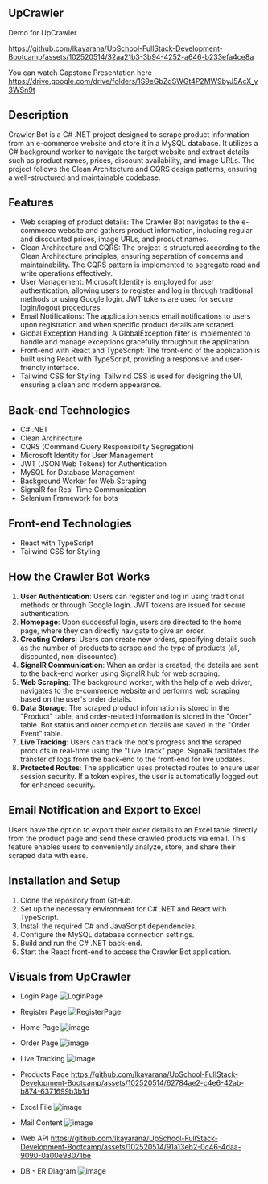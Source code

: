 ## UpCrawler 

Demo for UpCrawler

https://github.com/lkayarana/UpSchool-FullStack-Development-Bootcamp/assets/102520514/32aa21b3-3b94-4252-a646-b233efa4ce8a

You can watch Capstone Presentation here https://drive.google.com/drive/folders/1S9eGbZdSWGt4P2MW9byJ5AcX_y3WSn9t

## Description

Crawler Bot is a C# .NET project designed to scrape product information from an e-commerce website and store it in a MySQL database. It utilizes a C# background worker to navigate the target website and extract details such as product names, prices, discount availability, and image URLs. The project follows the Clean Architecture and CQRS design patterns, ensuring a well-structured and maintainable codebase.

## Features

- Web scraping of product details: The Crawler Bot navigates to the e-commerce website and gathers product information, including regular and discounted prices, image URLs, and product names.
- Clean Architecture and CQRS: The project is structured according to the Clean Architecture principles, ensuring separation of concerns and maintainability. The CQRS pattern is implemented to segregate read and write operations effectively.
- User Management: Microsoft Identity is employed for user authentication, allowing users to register and log in through traditional methods or using Google login. JWT tokens are used for secure login/logout procedures.
- Email Notifications: The application sends email notifications to users upon registration and when specific product details are scraped.
- Global Exception Handling: A GlobalException filter is implemented to handle and manage exceptions gracefully throughout the application.
- Front-end with React and TypeScript: The front-end of the application is built using React with TypeScript, providing a responsive and user-friendly interface.
- Tailwind CSS for Styling: Tailwind CSS is used for designing the UI, ensuring a clean and modern appearance.

## Back-end Technologies

- C# .NET
- Clean Architecture
- CQRS (Command Query Responsibility Segregation)
- Microsoft Identity for User Management
- JWT (JSON Web Tokens) for Authentication
- MySQL for Database Management
- Background Worker for Web Scraping
- SignalR for Real-Time Communication
- Selenium Framework for bots

## Front-end Technologies

- React with TypeScript
- Tailwind CSS for Styling

## How the Crawler Bot Works

1. **User Authentication**: Users can register and log in using traditional methods or through Google login. JWT tokens are issued for secure authentication.
2. **Homepage**: Upon successful login, users are directed to the home page, where they can directly navigate to give an order.
3. **Creating Orders**: Users can create new orders, specifying details such as the number of products to scrape and the type of products (all, discounted, non-discounted).
4. **SignalR Communication**: When an order is created, the details are sent to the back-end worker using SignalR hub for web scraping.
5. **Web Scraping**: The background worker, with the help of a web driver, navigates to the e-commerce website and performs web scraping based on the user's order details.
6. **Data Storage**: The scraped product information is stored in the "Product" table, and order-related information is stored in the "Order" table. Bot status and order completion details are saved in the "Order Event" table.
7. **Live Tracking**: Users can track the bot's progress and the scraped products in real-time using the "Live Track" page. SignalR facilitates the transfer of logs from the back-end to the front-end for live updates.
8. **Protected Routes**: The application uses protected routes to ensure user session security. If a token expires, the user is automatically logged out for enhanced security.

## Email Notification and Export to Excel

Users have the option to export their order details to an Excel table directly from the product page and send these crawled products via email. This feature enables users to conveniently analyze, store, and share their scraped data with ease.

## Installation and Setup

1. Clone the repository from GitHub.
2. Set up the necessary environment for C# .NET and React with TypeScript.
3. Install the required C# and JavaScript dependencies.
4. Configure the MySQL database connection settings.
5. Build and run the C# .NET back-end.
6. Start the React front-end to access the Crawler Bot application.

## Visuals from UpCrawler

- Login Page
  ![LoginPage](https://github.com/lkayarana/UpSchool-FullStack-Development-Bootcamp/assets/102520514/b3b05b88-497c-484e-afb0-763613737ba4)

- Register Page
  ![RegisterPage](https://github.com/lkayarana/UpSchool-FullStack-Development-Bootcamp/assets/102520514/31e0bb81-935b-46c8-a29f-72c1b2099cb5)

- Home Page
  ![image](https://github.com/lkayarana/UpSchool-FullStack-Development-Bootcamp/assets/102520514/8ab723a5-6abd-4eb0-b4fb-e4bb2e0343cd)
  
- Order Page
  ![image](https://github.com/lkayarana/UpSchool-FullStack-Development-Bootcamp/assets/102520514/1a1a6865-eb1b-4f6a-bf49-cf93f11c0655)

- Live Tracking
  ![image](https://github.com/lkayarana/UpSchool-FullStack-Development-Bootcamp/assets/102520514/a293a486-5712-4697-9622-c302a24c1290)

- Products Page
https://github.com/lkayarana/UpSchool-FullStack-Development-Bootcamp/assets/102520514/62784ae2-c4e6-42ab-b874-6371699b3b1d

- Excel File
  ![image](https://github.com/lkayarana/UpSchool-FullStack-Development-Bootcamp/assets/102520514/fc787c65-17e5-4deb-9c77-d912268da0b2)

- Mail Content
  ![image](https://github.com/lkayarana/UpSchool-FullStack-Development-Bootcamp/assets/102520514/31a35c5e-250f-46f8-a8ee-daded1393d81)

- Web API
https://github.com/lkayarana/UpSchool-FullStack-Development-Bootcamp/assets/102520514/91a13eb2-0c46-4daa-9090-0a00e98071be

- DB - ER Diagram
  ![image](https://github.com/lkayarana/UpSchool-FullStack-Development-Bootcamp/assets/102520514/23e42dfc-594d-4283-bddf-b286609a2492)
  
